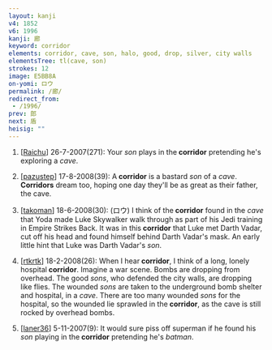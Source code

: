```yaml
---
layout: kanji
v4: 1852
v6: 1996
kanji: 廊
keyword: corridor
elements: corridor, cave, son, halo, good, drop, silver, city walls
elementsTree: tl(cave, son)
strokes: 12
image: E5BB8A
on-yomi: ロウ
permalink: /廊/
redirect_from:
 - /1996/
prev: 郎
next: 盾
heisig: ""
---
```


1) [<a href="http://kanji.koohii.com/profile/Raichu">Raichu</a>] 26-7-2007(271): Your <em>son</em> plays in the<strong> corridor</strong> pretending he&#039;s exploring a <em>cave</em>.

2) [<a href="http://kanji.koohii.com/profile/pazustep">pazustep</a>] 17-8-2008(39): A<strong> corridor</strong> is a bastard <em>son</em> of a <em>cave</em>. <strong>Corridors</strong> dream too, hoping one day they&#039;ll be as great as their father, the cave.

3) [<a href="http://kanji.koohii.com/profile/takoman">takoman</a>] 18-6-2008(30): (ロウ) I think of the<strong> corridor</strong> found in the <em>cave</em> that Yoda made Luke Skywalker walk through as part of his Jedi training in Empire Strikes Back. It was in this<strong> corridor</strong> that Luke met Darth Vadar, cut off his head and found himself behind Darth Vadar&#039;s mask. An early little hint that Luke was Darth Vadar&#039;s <em>son</em>.

4) [<a href="http://kanji.koohii.com/profile/rtkrtk">rtkrtk</a>] 18-2-2008(26): When I hear<strong> corridor</strong>, I think of a long, lonely hospital<strong> corridor</strong>. Imagine a war scene. Bombs are dropping from overhead. The good <em>sons</em>, who defended the city walls, are dropping like flies. The wounded <em>sons</em> are taken to the underground bomb shelter and hospital, in a <em>cave</em>. There are too many wounded <em>sons</em> for the hospital, so the wounded lie sprawled in the<strong> corridor</strong>, as the cave is still rocked by overhead bombs.

5) [<a href="http://kanji.koohii.com/profile/laner36">laner36</a>] 5-11-2007(9): It would sure piss off superman if he found his <em>son</em> playing in the<strong> corridor</strong> pretending he&#039;s <em>batman</em>.

